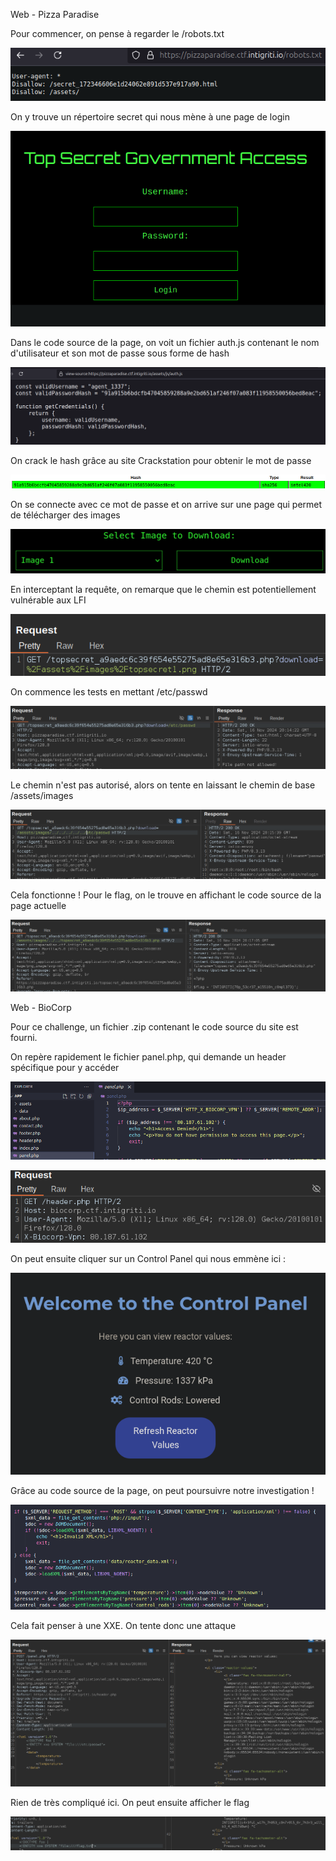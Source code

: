 Web - Pizza Paradise

Pour commencer, on pense à regarder le /robots.txt 

![test](Images/20241116210409.png)

On y trouve un répertoire secret qui nous mène à une page de login 

![test](Images/20241116210439.png)

Dans le code source de la page, on voit un fichier auth.js contenant le nom d'utilisateur et son mot de passe sous forme de hash 

![test](Images/20241116210523.png)

On crack le hash grâce au site Crackstation pour obtenir le mot de passe 

![test](Images/20241116210634.png)

On se connecte avec ce mot de passe et on arrive sur une page qui permet de télécharger des images 

![test](Images/20241116211115.png)

En interceptant la requête, on remarque que le chemin est potentiellement vulnérable aux LFI 

![test](Images/20241116211412.png)

On commence les tests en mettant /etc/passwd 

![test](Images/20241116211453.png)

Le chemin n'est pas autorisé, alors on tente en laissant le chemin de base /assets/images 

![test](Images/20241116211559.png)

Cela fonctionne ! Pour le flag, on le trouve en affichant le code source de la page actuelle 

![test](Images/20241116211740.png)

Web - BioCorp

Pour ce challenge, un fichier .zip contenant le code source du site est fourni.

On repère rapidement le fichier panel.php, qui demande un header spécifique pour y accéder 

![test](Images/20241116212236.png)



![test](Images/20241116222648.png)

On peut ensuite cliquer sur un Control Panel qui nous emmène ici : 

![test](Images/20241116222746.png)

Grâce au code source de la page, on peut poursuivre notre investigation ! 

![test](Images/20241116222820.png)

Cela fait penser à une XXE. On tente donc une attaque 

![test](Images/20241116223440.png)

Rien de très compliqué ici. On peut ensuite afficher le flag 

![test](Images/20241116223522.png)
